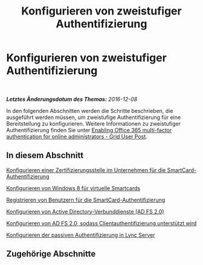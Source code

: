 ﻿---
title: Konfigurieren von zweistufiger Authentifizierung
TOCTitle: Konfigurieren von zweistufiger Authentifizierung
ms:assetid: 66cfa755-fe79-4d0f-b267-c3fa3c8f1c74
ms:mtpsurl: https://technet.microsoft.com/de-de/library/Dn308567(v=OCS.15)
ms:contentKeyID: 56269281
ms.date: 12/10/2016
mtps_version: v=OCS.15
ms.translationtype: HT
---

# Konfigurieren von zweistufiger Authentifizierung

 

_**Letztes Änderungsdatum des Themas:** 2016-12-08_

In den folgenden Abschnitten werden die Schritte beschrieben, die ausgeführt werden müssen, um zweistufige Authentifizierung für eine Bereitstellung zu konfigurieren. Weitere Informationen zu zweistufiger Authentifizierung finden Sie unter [Enabling Office 365 multi-factor authentication for online administrators - Grid User Post](http://go.microsoft.com/fwlink/p/?linkid=313332).

## In diesem Abschnitt

[Konfigurieren einer Zertifizierungsstelle im Unternehmen für die SmartCard-Authentifizierung](lync-server-2013-configuring-enterprise-ca-for-smart-card-authentication.md)

[Konfigurieren von Windows 8 für virtuelle Smartcards](lync-server-2013-configuring-windows-8-for-virtual-smart-cards.md)

[Registrieren von Benutzern für die SmartCard-Authentifizierung](lync-server-2013-enrolling-users-for-smart-card-authentication.md)

[Konfigurieren von Active Directory-Verbunddienste (AD FS 2.0)](lync-server-2013-configuring-active-directory-federation-services-ad-fs-2-0.md)

[Konfigurieren von AD FS 2.0, sodass Clientauthentifizierung unterstützt wird](lync-server-2013-configuring-ad-fs-2-0-to-support-client-authentication.md)

[Konfigurieren der passiven Authentifizierung in Lync Server](lync-server-2013-configuring-passive-authentication.md)

## Zugehörige Abschnitte

